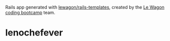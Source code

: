 Rails app generated with [lewagon/rails-templates](https://github.com/lewagon/rails-templates), created by the [Le Wagon coding bootcamp](https://www.lewagon.com) team.
# lenochefever
